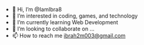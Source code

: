 - 👋 Hi, I’m @IamIbra8
- 👀 I’m interested in coding, games, and technology
- 🌱 I’m currently learning Web Development
- 💞️ I’m looking to collaborate on ...
- 📫 How to reach me ibrah2m003@gmail.com

<!---
IamIbra8/IamIbra8 is a ✨ special ✨ repository because its `README.md` (this file) appears on your GitHub profile.
You can click the Preview link to take a look at your changes.
--->
